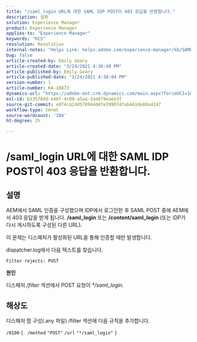 ```yaml
---
title: "/saml_login URL에 대한 SAML IDP POST이 403 응답을 반환합니다."
description: 설명
solution: Experience Manager
product: Experience Manager
applies-to: "Experience Manager"
keywords: "KCS"
resolution: Resolution
internal-notes: "Helpx Link: helpx.adobe.com/experience-manager/kb/SAML-IDP-POST-to-saml-login-url-returns-403-response-AEM-6-x0.html"
bug: false
article-created-by: Emily Geary
article-created-date: "3/24/2021 4:36:48 PM"
article-published-by: Emily Geary
article-published-date: "3/24/2021 4:38:04 PM"
version-number: 1
article-number: KA-16873
dynamics-url: "https://adobe-ent.crm.dynamics.com/main.aspx?forceUCI=1&pagetype=entityrecord&etn=knowledgearticle&id=d7f4581f-bf8c-eb11-a812-000d3a58b9d1"
exl-id: b135784d-e46f-4c00-a5aa-3ae879eaee3f
source-git-commit: e8f4ca2dd578944d4fe399074fab461de88ad247
workflow-type: tm+mt
source-wordcount: '104'
ht-degree: 2%

---
```


# /saml_login URL에 대한 SAML IDP POST이 403 응답을 반환합니다.

## 설명


AEM에서 SAML 인증을 구성했으며 IDP에서 로그인한 후 SAML POST 중에 AEM에서 403 응답을 받게 됩니다. <b>/saml_login</b> 또는 <b>/content/saml_login </b>(또는 iDP가 다시 게시하도록 구성된 다른 URL)<b>.</b>

이 문제는 디스패처가 활성화된 URL을 통해 인증할 때만 발생합니다.

dispatcher.log에서 다음 텍스트를 찾습니다.

`Filter rejects: POST`



<b>원인</b>

디스패처 */filter* 섹션에서 POST 요청이 *\*/saml_login.*


## 해상도


디스패처 팜 구성(.any 파일) /filter 섹션에 다음 규칙을 추가합니다.

`/0100` `{ ` `/method` `"POST"` `/url` `"*/saml_login"` `}`
